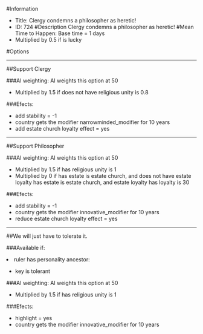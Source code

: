 #Information
 - Title: Clergy condemns a philosopher as heretic!
 - ID: 724
#Description
Clergy condemns a philosopher as heretic!
#Mean Time to Happen:
Base time = 1 days
 - Multiplied by 0.5 if is lucky

#Options

___
##Support Clergy

###AI weighting:
AI weights this option at 50
 - Multiplied by 1.5 if does not have religious unity is 0.8


###Efects:<ul><li>add stability = -1</li><li>country gets the modifier narrowminded_modifier for 10 years</li><li>add estate church loyalty effect = yes</li></ul>

___
##Support Philosopher

###AI weighting:
AI weights this option at 50
 - Multiplied by 1.5 if has religious unity is 1
 - Multiplied by 0 if has estate is estate church, and does not have estate loyalty has estate is estate church, and estate loyalty has loyalty is 30


###Efects:<ul><li>add stability = -1</li><li>country gets the modifier innovative_modifier for 10 years</li><li>reduce estate church loyalty effect = yes</li></ul>

___
##We will just have to tolerate it.

###Available if:
<li>ruler has personality ancestor:</li><ul><li>key is tolerant</li></ul>

###AI weighting:
AI weights this option at 50
 - Multiplied by 1.5 if has religious unity is 1


###Efects:<ul><li>highlight = yes</li><li>country gets the modifier innovative_modifier for 10 years</li></ul>

